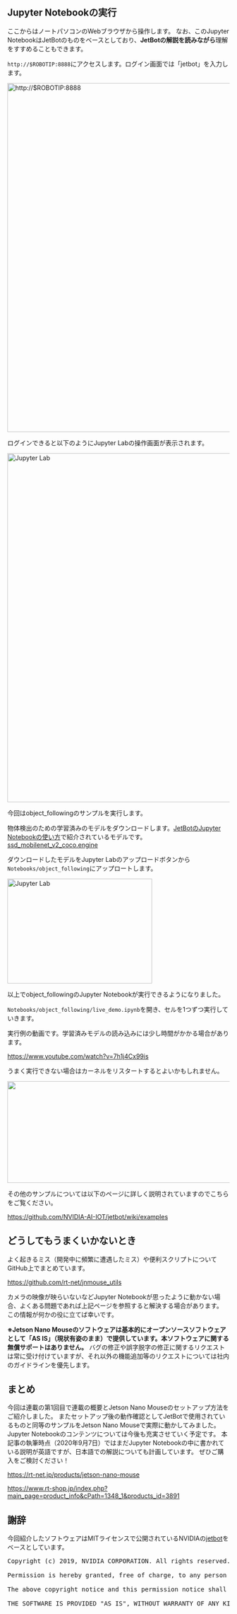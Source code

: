 
<h2>Jupyter Notebookの実行</h2>
ここからはノートパソコンのWebブラウザから操作します。
なお、このJupyter NotebookはJetBotのものをベースとしており、<b>JetBotの解説を読みながら</b>理解をすすめることもできます。

<code>http://$ROBOTIP:8888</code>にアクセスします。ログイン画面では「jetbot」を入力します。

<img src="https://rt-net.jp/mobility/wp-content/uploads/2020/09/Screenshot-from-2020-09-04-21-20-19.png" alt="http://$ROBOTIP:8888" width="1287" height="789" class="alignnone size-full wp-image-14989" />

ログインできると以下のようにJupyter Labの操作画面が表示されます。

<img src="https://rt-net.jp/mobility/wp-content/uploads/2020/09/Screenshot-from-2020-09-04-21-20-34.png" alt="Jupyter Lab" width="1287" height="789" class="alignnone size-full wp-image-14990" />

今回はobject_followingのサンプルを実行します。

物体検出のための学習済みのモデルをダウンロードします。<a href="https://github.com/NVIDIA-AI-IOT/jetbot/wiki/examples#example-4---object-following" rel="noopener" target="_blank">JetBotのJupyter Notebookの使い方</a>で紹介されているモデルです。
<a href="https://drive.google.com/open?id=1KjlDMRD8uhgQmQK-nC2CZGHFTbq4qQQH" rel="noopener" target="_blank">ssd_mobilenet_v2_coco.engine</a>

ダウンロードしたモデルをJupyter Labのアップロードボタンから<code>Notebooks/object_following</code>にアップロートします。

<img src="https://rt-net.jp/mobility/wp-content/uploads/2020/09/2269c4e596c6d9bf2f1027673fc39bf2.png" alt="Jupyter Lab" width="328" height="237" class="alignnone size-full wp-image-14994" />

以上でobject_followingのJupyter Notebookが実行できるようになりました。

<code>Notebooks/object_following/live_demo.ipynb</code>を開き、セルを1つずつ実行していきます。

実行例の動画です。学習済みモデルの読み込みには少し時間がかかる場合があります。

https://www.youtube.com/watch?v=7h1j4Cx99is

うまく実行できない場合はカーネルをリスタートするとよいかもしれません。

<img src="https://rt-net.jp/mobility/wp-content/uploads/2020/09/ccc003207db2da0ded75d3f28059a038-e1599223496848.png" alt="" width="508" height="230" class="alignnone size-full wp-image-14996" />


その他のサンプルについては以下のページに詳しく説明されていますのでこちらをご覧ください。

https://github.com/NVIDIA-AI-IOT/jetbot/wiki/examples


<h2>どうしてもうまくいかないとき</h2>

よく起きるミス（開発中に頻繁に遭遇したミス）や便利スクリプトについてGitHub上でまとめています。

https://github.com/rt-net/jnmouse_utils

カメラの映像が映らいないなどJupyter Notebookが思ったように動かない場合、よくある問題であれば上記ページを参照すると解決する場合があります。
この情報が何かの役に立てば幸いです。

<b>※Jetson Nano Mouseのソフトウェアは基本的にオープンソースソフトウェアとして「AS IS」（現状有姿のまま）で提供しています。本ソフトウェアに関する無償サポートはありません。</b>
バグの修正や誤字脱字の修正に関するリクエストは常に受け付けていますが、それ以外の機能追加等のリクエストについては社内のガイドラインを優先します。

<h2>まとめ</h2>

今回は連載の第1回目で連載の概要とJetson Nano Mouseのセットアップ方法をご紹介しました。
またセットアップ後の動作確認としてJetBotで使用されているものと同等のサンプルをJetson Nano Mouseで実際に動かしてみました。
Jupyter Notebookのコンテンツについては今後も充実させていく予定です。
本記事の執筆時点（2020年9月7日）ではまだJupyter Notebookの中に書かれている説明が英語ですが、日本語での解説についても計画しています。
ぜひご購入をご検討ください！

https://rt-net.jp/products/jetson-nano-mouse

https://www.rt-shop.jp/index.php?main_page=product_info&cPath=1348_1&products_id=3891

<h2>謝辞</h2>

今回紹介したソフトウェアはMITライセンスで公開されているNVIDIAの<a href="https://github.com/NVIDIA-AI-IOT/jetbot" rel="noopener" target="_blank">jetbot</a>をベースとしています。

<pre>
Copyright (c) 2019, NVIDIA CORPORATION. All rights reserved.

Permission is hereby granted, free of charge, to any person obtaining a copy of this software and associated documentation files (the "Software"), to deal in the Software without restriction, including without limitation the rights to use, copy, modify, merge, publish, distribute, sublicense, and/or sell copies of the Software, and to permit persons to whom the Software is furnished to do so, subject to the following conditions:

The above copyright notice and this permission notice shall be included in all copies or substantial portions of the Software.

THE SOFTWARE IS PROVIDED "AS IS", WITHOUT WARRANTY OF ANY KIND, EXPRESS OR IMPLIED, INCLUDING BUT NOT LIMITED TO THE WARRANTIES OF MERCHANTABILITY, FITNESS FOR A PARTICULAR PURPOSE AND NONINFRINGEMENT. IN NO EVENT SHALL THE AUTHORS OR COPYRIGHT HOLDERS BE LIABLE FOR ANY CLAIM, DAMAGES OR OTHER LIABILITY, WHETHER IN AN ACTION OF CONTRACT, TORT OR OTHERWISE, ARISING FROM, OUT OF OR IN CONNECTION WITH THE SOFTWARE OR THE USE OR OTHER DEALINGS IN THE SOFTWARE.
</pre>